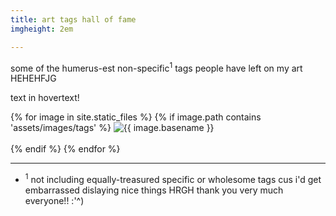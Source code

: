 ```yaml
---
title: art tags hall of fame
imgheight: 2em

---
```


some of the humerus-est non-specific<sup>1</sup> tags people have left on my art HEHEHFJG

text in hovertext!

<div class="centered dimmed">
    {% for image in site.static_files %}
      {% if image.path contains 'assets/images/tags' %}
        <img src="{{ image.path }}" alt="{{ image.basename }}" title="{{ image.basename }}" style="max-width:70%;"><br><br>
      {% endif %}
    {% endfor %}
</div>

---

- <sup>1</sup> not including equally-treasured specific or wholesome tags cus i'd get embarrassed dislaying nice things HRGH thank you very much everyone!! :'^)
